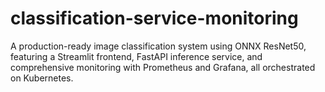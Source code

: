 # classification-service-monitoring
A production-ready image classification system using ONNX ResNet50, featuring a Streamlit frontend, FastAPI inference service, and comprehensive monitoring with Prometheus and Grafana, all orchestrated on Kubernetes.
